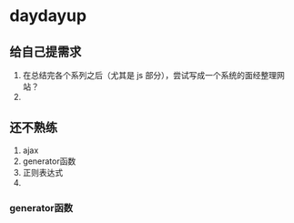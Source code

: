 # daydayup

## 给自己提需求

1. 在总结完各个系列之后（尤其是 js 部分），尝试写成一个系统的面经整理网站？
2.

## 还不熟练

1. ajax
2. generator函数
3. 正则表达式
4. 

### generator函数
